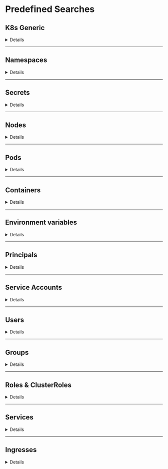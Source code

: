 # Predefined Searches

## K8s Generic

<details>
<summary>Details</summary>

### K8s - k8s filtered by $filter
`Show all the K8s objects filtered by $filter (case insensitive search)`
  <details>
  <summary>e.g.: <i>K8s - k8s filtered by something</i></summary>
    <pre>
    MATCH(n:K8s)
    WHERE toLower(n.name) CONTAINS toLower($filter) 
    RETURN n</pre>
  </details>

### K8s - k8s tiller
`Show all the K8s objects related to tiller`
  <details>
  <summary>e.g.: <i>K8s - k8s tiller</i></summary>
    <pre>
    MATCH(k:K8s)
    WHERE toLower(k.name) CONTAINS toLower("tiller") 
    RETURN k</pre>
  </details>
</details>

---

## Namespaces

<details>
<summary>Details</summary>

### K8s - namespaces
`Show all the namespaces`
  <details>
  <summary>e.g.: <i>K8s - namespaces</i></summary>
    <pre>
    MATCH(n:K8sNamespace) RETURN n</pre>
  </details>

### K8s - namespaces filtered by $filter
`Show all the namespaces filtered by $filter (case insensitive search)`
  <details>
  <summary>e.g.: <i>K8s - namespaces filtered by default</i></summary>
    <pre>
    MATCH(n:K8sNamespace)
    WHERE toLower(n.name) CONTAINS toLower($filter) 
    RETURN n</pre>
  </details>

### K8s - namespaces with iam roles
`Show all the namespaces with permitted AWS IAM roles`
  <details>
  <summary>e.g.: <i>K8s - namespaces with iam roles</i></summary>
    <pre>
    MATCH(n:K8sNamespace)
    WHERE n.iam_amazonaws_com_permitted <> ""
    RETURN n</pre>
  </details>
</details>

---

## Secrets

<details>
<summary>Details</summary>

### K8s - secrets
`Show all the secrets`
  <details>
  <summary>e.g.: <i>K8s - secrets</i></summary>
    <pre>
    MATCH(s:K8sSecret) RETURN s</pre>
  </details>

### K8s - secrets with name filtered by $filter
`Show all the secrets whose name contains $filter (case insensitive search)`
  <details>
  <summary>e.g.: <i>K8s - secrets filtered by token</i></summary>
    <pre>
    MATCH(s:K8sSecret)
    WHERE toLower(s.name) CONTAINS toLower($filter) 
    RETURN s</pre>
  </details>

### K8s - secrets with value filtered by $filter
`Show all the secrets whose name contains $filter (case insensitive search)`
  <details>
  <summary>e.g.: <i>K8s - secrets with value filtered by AI</i></summary>
    <pre>
    MATCH(s:K8sSecret)
    WHERE any(text in s.values_cleartext WHERE text CONTAINS $filter) 
    RETURN s</pre>
  </details>

### K8s - secrets in $name
`Show all the secrets related to a name (it can be a namespace, pod...)`
  <details>
  <summary>e.g.: <i>K8s - secrets in kube-system</i></summary>
    <pre>
    MATCH(s:K8sSecret)-[r]-(k:K8s{name:$name})
    RETURN s,r,k</pre>
  </details>

### K8s - secrets with values
`Show all the secrets with values discovered`
  <details>
  <summary>e.g.: <i>K8s - secrets with values</i></summary>
    <pre>
    MATCH(s:K8sSecret)
    WHERE s.values <> []
    RETURN s</pre>
  </details>
</details>

---

## Nodes

<details>
<summary>Details</summary>

### K8s - nodes
`Show all the nodes`
  <details>
  <summary>e.g.: <i>K8s - nodes</i></summary>
    <pre>
    MATCH(n:K8sNode) RETURN n</pre>
  </details>

### K8s - nodes filtered by $filter
`Show all the nodes filtered by $filter (case insensitive search)`
  <details>
  <summary>e.g.: <i>K8s - nodes filtered by node_name</i></summary>
    <pre>
    MATCH(n:K8sNode)
    WHERE toLower(n.name) CONTAINS toLower($filter) 
    RETURN n</pre>
  </details>

### K8s - master nodes
`Show all the nodes with role master`
  <details>
  <summary>e.g.: <i>K8s - master nodes</i></summary>
    <pre>
    MATCH(n:K8sNode)
    WHERE n.role == "master"
    RETURN n</pre>
  </details>
</details>

---

## Pods

<details>
<summary>Details</summary>

### K8s - pods
`Show all the pods`
  <details>
  <summary>e.g.: <i>K8s - pods</i></summary>
    <pre>
    MATCH(p:K8sPod) RETURN p</pre>
  </details>

### K8s - pods filtered by $filter
`Show all the pods filtered by $filter (case insensitive search)`
  <details>
  <summary>e.g.: <i>K8s - pods filtered by super_pod</i></summary>
    <pre>
    MATCH(p:K8sPod)
    WHERE toLower(p.name) CONTAINS toLower($filter) 
    RETURN p</pre>
  </details>

### K8s - pods with iam role
`Show all the pods with iam role`
  <details>
  <summary>e.g.: <i>K8s - pods with iam role</i></summary>
    <pre>
    MATCH(p:K8sPod)
    WHERE p.iam_amazonaws_com_role <> ""
    RETURN p</pre>
  </details>

### K8s - priv pods
```
Show all the potential privileged pods:
- runAsUser == 0
- runAsNonRoot != True and runAsUser == ""
- runAsGroup < 50
- any group in supplementaryGroups < 50
- host_network == True
- host_pid == True
- host_ipc == True
- host_path == True and any of ['/', '/proc', '/sys', '/dev', '/var/run', 'docker.sock', 'crio.sock', '/kubelet', '/pki', '/home/admin', '/etc', '/kubernetes', '/manifests', '/root']
```
  <details>
  <summary>e.g.: <i>K8s - root pods</i></summary>
    <pre>
    MATCH(p:K8sPod)
    WHERE p.sc_runAsUser = 0 OR 
    p.sc_runAsNonRoot <> True AND p.sc_runAsUser = "" OR
    p.sc_runAsGroup < 50 OR
    any(grp in p.sc_supplemental_groups WHERE grp < 50) OR
    p.host_network OR
    p.host_pid OR
    p.host_ipc OR
    any(path IN p.host_path WHERE any( regex IN ["/", "/proc.*", "/sys.*", "/dev.*", "/var/run.*", ".*docker.sock", ".*crio.sock", ".*/kubelet.*", ".*/pki.*", "/home/admin.*", "/etc.*", ".*/kubernetes.*", ".*/manifests.*", "/root.*"] WHERE regex =~ path ))
    RETURN p</pre>
  </details>

### K8s - pods using secret $filter
`Show all the pods using a secret containing in its name $filter (no case sensitive)`
  <details>
  <summary>e.g.: <i>K8s - pods using secret token</i></summary>
    <pre>
    MATCH(s:K8sSecret) WHERE toLower(s.name) CONTAINS toLower($filter)
    MATCH(s)-[r:USE_SECRET]-(p:K8sPod)
    RETURN s,r,p</pre>
  </details>
</details>

---

## Containers

<details>
<summary>Details</summary>

### K8s - containers
`Show all the containers`
  <details>
  <summary>e.g.: <i>K8s - containers</i></summary>
    <pre>
    MATCH(c:K8sContainer) RETURN c</pre>
  </details>

### K8s - containers filtered by $filter
`Show all the containers filtered by $filter (case insensitive search)`
  <details>
  <summary>e.g.: <i>K8s - containers filtered by $filter</i></summary>
    <pre>
    MATCH(c:K8sContainer)
    WHERE toLower(c.name) CONTAINS toLower($filter) 
    RETURN c</pre>
  </details>

### K8s - priv containers
```
Show all the potential privileged pods:
- runAsUser == 0
- runAsNonRoot != True and (runAsUser == "" or runAsUser == 0)
- runAsGroup < 50
- allowPrivilegeEscalation is True
- privileged is True
- some capability is added
```
  <details>
  <summary>e.g.: <i>K8s - privileged containers</i></summary>
    <pre>
    MATCH(p:K8sContainer)
    WHERE p.sc_privileged = True OR
    size(p.sc_capabilities_add) > 0 OR
    p.sc_runAsUser = 0 OR 
    p.sc_runAsNonRoot <> True AND (p.sc_runAsUser = "" OR p.sc_runAsUser = 0) OR
    p.sc_runAsGroup < 50 OR
    p.sc_allowPrivilegeEscalation = True
    RETURN p</pre>
  </details>
</details>

---

## Environment variables

<details>
<summary>Details</summary>

### K8s - envars
`Show all the environment variables`
  <details>
  <summary>e.g.: <i>K8s - envars</i></summary>
    <pre>
    MATCH(e:K8sEnvVar) RETURN e</pre>
  </details>

#### K8s - envars with value
`Show all the environment variables with a value not being a secret`
  <details>
  <summary>e.g.: <i>K8s - envars with value</i></summary>
    <pre>
    MATCH(e:K8sEnvVar)-[r:USE_ENV_VAR]-(c:K8sContainer)
    WHERE not r.value =~ '^secret:'
    RETURN e,r,c</pre>
  </details>

#### K8s - with name filtered by $filter
`Show all the envars filtered by $filter`
  <details>
  <summary>e.g.: <i>K8s - with name filtered by aws</i></summary>
    <pre>
    MATCH(e:K8sEnvVar)
    WHERE toLower(e.name) CONTAINS toLower($filter) 
    RETURN e</pre>
  </details>
</details>

---

## Principals

<details>
<summary>Details</summary>

*Principals group is the are the service accounts, users and groups together*

### K8s - ppals
`Show all the principals`
  <details>
  <summary>e.g.: <i>K8s - ppals</i></summary>
    <pre>
    MATCH(p:K8sPrincipal) RETURN p</pre>
  </details>

### K8s - ppals filtered by $filter
`Show all the principals filtered by $filter (case insensitive search)`
  <details>
  <summary>e.g.: <i>K8s - ppals filtered by carlospolop</i></summary>
    <pre>
    MATCH(p:K8sPrincipal)
    WHERE toLower(p.name) CONTAINS toLower($filter) 
    RETURN p</pre>
  </details>

### K8s - ppals that can escape
`Show all the principals that can potentially escape to the Node`
  <details>
  <summary>e.g.: <i>ppals that can escape</i></summary>
    <pre>
    MATCH(p:K8sPrincipal{potential_escape_to_node:True})
    RETURN p</pre>
  </details>

### K8s - paths to escape from $ppal with depth $depth
`Show the path to escape to a Node from the principal $ppal`
  <details>
  <summary>e.g.: <i>K8s - paths to escape from carlospolop with depth 1</i></summary>
    <pre>
    MATCH r = (p:K8sPrincipal{name:$ppal})-[:PRIVESC*..$depth]->(k:K8sPrincipal{potential_escape_to_node: True})
    WITH *, relationships(r) as privescs
    RETURN p,privescs,k</pre>
  </details>

### K8s - paths from $ppal1 to $ppal2 with depth $depth
`Show the path from the principal $ppal1 to the principal $ppal2`
  <details>
  <summary>e.g.: <i>K8s - paths from carlospolop to manolito with depth 2</i></summary>
    <pre>
    MATCH r = (p1:K8sPrincipal{name:$ppal1})-[:PRIVESC*..$depth]-(p2:K8sPrincipal{name:$ppal2})
    WITH *, relationships(r) as privescs
    RETURN p1,privescs,p2</pre>
  </details>

### K8s - $ppal privesc with depth $depth
`Show the privilege escalation path of the indicated ppal`
  <details>
  <summary>e.g.: <i>K8s - carlospolop privesc with depth 3</i></summary>
    <pre>
    MATCH r = (ppal:K8sPrincipal{name:$ppal})-[:PRIVESC*..]->(b)
    WITH *, relationships(r) as privescs
    RETURN ppal,privescs,b</pre>
  </details>

### K8s - $ppal iam privesc with depth $depth
`Show the privilege escalation path of the indicated ppal to a Pod with AWS IAM role`
  <details>
  <summary>e.g.: <i>K8s - carlospolop iam privesc with depth 2</i></summary>
    <pre>
    MATCH r = (ppal:K8sPrincipal{name:$ppal})-[:PRIVESC*..$depth]->(p:K8sPod) WHERE p.iam_amazonaws_com_role <> ""
    WITH *, relationships(r) as privescs
    RETURN ppal,privescs,p</pre>
  </details>

### K8s - $ppal gcp privesc with depth $depth
`Show the privilege escalation path of the indicated ppal`
  <details>
  <summary>e.g.: <i>K8s - carlospolop privesc with depth 2</i></summary>
    <pre>
    MATCH r = (ppal:K8sPrincipal{name:$ppal})-[:PRIVESC*..$depth]->(ppal2:K8sPrincipal)-[:HAS_CLOUD_PERMS]-(gcp_sa:GcpServiceAccount)
    WITH *, relationships(r) as privescs
    RETURN ppal,privescs,ppal2,gcp_sa</pre>
  </details>
</details>

---

## Service Accounts

<details>
<summary>Details</summary>

### K8s - sas
`Show all the service accounts`
  <details>
  <summary>e.g.: <i>K8s - sas</i></summary>
    <pre>
    MATCH(sa:K8sServiceAccount) RETURN sa</pre>
  </details>

### K8s - sas filtered by $filter
`Show all the service accounts filtered by $filter (case insensitive search)`
  <details>
  <summary>e.g.: <i>K8s - sas filtered by $filter</i></summary>
    <pre>
    MATCH(sa:K8sServiceAccount)
    WHERE toLower(sa.name) CONTAINS toLower($filter) 
    RETURN sa</pre>
  </details>

### K8s - sas inside $ns
`Show all the service accounts inside the namespace $ns`
  <details>
  <summary>e.g.: <i>K8s - sas inside $ns</i></summary>
    <pre>
    MATCH (ns:K8sNamespace{name:$ns})-[r:PART_OF]-(sa:K8sServiceAccount)
    RETURN ns,r,sa</pre>
  </details>
</details>

---

## Users

<details>
<summary>Details</summary>

### K8s - users
`Show all the users`
  <details>
  <summary>e.g.: <i>K8s - users</i></summary>
    <pre>
    MATCH(u:K8sUser) RETURN u</pre>
  </details>

### K8s - users filtered by $filter
`Show all the users filtered by $filter (case insensitive search)`
  <details>
  <summary>e.g.: <i>K8s - users filtered by carlospolop</i></summary>
    <pre>
    MATCH(u:K8sUser)
    WHERE toLower(u.name) CONTAINS toLower($filter) 
    RETURN u</pre>
  </details>
</details>

---

## Groups

<details>
<summary>Details</summary>

### K8s - groups
`Show all the groups`
  <details>
  <summary>e.g.: <i>K8s - groups</i></summary>
    <pre>
    MATCH(g:K8sGroup) RETURN g</pre>
  </details>

### K8s - groups filtered by $filter
`Show all the groups filtered by $filter (case insensitive search)`
  <details>
  <summary>e.g.: <i>K8s - groups filtered by admin</i></summary>
    <pre>
    MATCH(g:K8sGroup)
    WHERE toLower(g.name) CONTAINS toLower($filter) 
    RETURN g</pre>
  </details>

### K8s - unauthenticated users access
`Show the unauthenticated group access (system:unauthenticated)`
  <details>
  <summary>e.g.: <i>K8s - unauthenticated users access</i></summary>
    <pre>
    MATCH (g:K8sGroup)-[r:HAS_PERMS]->(b) WHERE WHERE g.name CONTAINS "system:unauthenticated" OR g.name CONTAINS "system:anonymous"
    RETURN g,r,b</pre>
  </details>
</details>

---

## Roles & ClusterRoles

<details>
<summary>Details</summary>

### K8s - roles
`Show all the roles`
  <details>
  <summary>e.g.: <i>K8s - roles</i></summary>
    <pre>
    MATCH(r:K8sRole) RETURN r</pre>
  </details>

### K8s - clusterroles
`Show all the ClusterRoles`
  <details>
  <summary>e.g.: <i>K8s - clusterroles</i></summary>
    <pre>
    MATCH(cr:K8sClusterRole) RETURN cr</pre>
  </details>

### K8s - roles filtered by $filter
`Show all the Roles and ClusterRoles filtered by $filter (case insensitive search)`
  <details>
  <summary>e.g.: <i>K8s - roles filtered by $filter</i></summary>
    <pre>
    OPTIONAL MATCH(r:K8sRole)
    WHERE toLower(r.name) CONTAINS toLower($filter) 
    WITH r
    OPTIONAL MATCH(cr:K8sClusterRole)
    WHERE toLower(cr.name) CONTAINS toLower($filter) 
    RETURN r,cr</pre>
  </details>
</details>

---

## Services

<details>
<summary>Details</summary>

### K8s - svcs
`Show all the services`
  <details>
  <summary>e.g.: <i>K8s - svcs</i></summary>
    <pre>
    MATCH(svc:K8sService) RETURN svc</pre>
  </details>

### K8s - svcs filtered by $filter
`Show all the services filtered by $filter (case insensitive search)`
  <details>
  <summary>e.g.: <i>K8s - svcs filtered by $filter</i></summary>
    <pre>
    MATCH(svc:K8sService)
    WHERE toLower(svc.name) CONTAINS toLower($filter) 
    RETURN svc</pre>
  </details>

### K8s - exposed svcs
`Show all the services with a external IP or domain`
  <details>
  <summary>e.g.: <i>K8s - exposed svcs</i></summary>
    <pre>
    OPTIONAL MATCH(svc1:K8sService)-[r1:HAS_IP]-(ip:PublicIP)
    OPTIONAL MATCH(svc2:K8sService)-[r2:HAS_DOMAIN]-(dom:PublicDomain) WHERE dom.is_external = True
    RETURN svc1,r1,ip,svc2,r2,dom</pre>
  </details>

### K8s - unused svcs
`Show all the services that aren't related to any Pod`
  <details>
  <summary>e.g.: <i>K8s - unused svcs</i></summary>
    <pre>
    OPTIONAL MATCH (svc:K8sService)
    WHERE NOT EXISTS((svc)-[:HAS_SERVICE]-(:K8sPod))
    RETURN svc</pre>
  </details>
</details>

---

## Ingresses

<details>
<summary>Details</summary>

### K8s - ingresses
`Show all the ingresses`
  <details>
  <summary>e.g.: <i>K8s - ingresses</i></summary>
    <pre>
    MATCH(i:K8sIngress) RETURN i</pre>
  </details>

### K8s - ingresses filtered by $filter
`Show all the ingresses filtered by $filter (case insensitive search)`
  <details>
  <summary>e.g.: <i>K8s - ingresses filtered by $filter</i></summary>
    <pre>
    MATCH(i:K8sIngress)
    WHERE toLower(i.name) CONTAINS toLower($filter) 
    RETURN i</pre>
  </details>

### K8s - exposed svcs and ingresses
`Show all the services with an external IP or domain and all the ingresses`
  <details>
  <summary>e.g.: <i>K8s - exposed svcs and ingresses</i></summary>
    <pre>
    OPTIONAL MATCH(svc1:K8sService)-[r1:HAS_IP]-(ip:PublicIP)
    OPTIONAL MATCH(svc2:K8sService)-[r2:HAS_DOMAIN]-(dom:PublicDomain) WHERE dom.is_external = True
    OPTIONAL MATCH(i:K8sIngress)-[r3:TO_SERVICE]-(svc3:K8sService)
    RETURN svc1,r1,ip,svc2,r2,dom,i,r3,svc3</pre>
  </details>

### K8s - pods exposed via svcs and ingresses
`Show all the services with an external IP or domain and all the ingresses`
  <details>
  <summary>e.g.: <i>K8s - pods exposed via svcs and ingresses</i></summary>
    <pre>
    OPTIONAL MATCH(svc1:K8sService)-[r1:HAS_IP]-(ip:PublicIP)
    OPTIONAL MATCH(svc2:K8sService)-[r2:HAS_DOMAIN]-(dom:PublicDomain) WHERE dom.is_external = True
    OPTIONAL MATCH(i:K8sIngress)-[r3:TO_SERVICE]-(svc3:K8sService)
    WITH *,collect(svc1)+collect(svc2)+collect(svc3) as svcs
    UNWIND svcs as svc
    MATCH(p:K8sPod)-[r4:HAS_SERVICE]->(svc:K8sService)
    RETURN i,svc,p,r1,r2,r3,r4,ip,dom</pre>
  </details>

### K8s - privileged exposed pods
`Show all the privileged pods accesible externally`
  <details>
  <summary>e.g.: <i>K8s - privileged exposed pods</i></summary>
    <pre>
    OPTIONAL MATCH(svc1:K8sService)-[:HAS_IP]-(ip:PublicIP)
    OPTIONAL MATCH(svc2:K8sService)-[:HAS_DOMAIN]-(dom:PublicDomain) WHERE dom.is_external = True
    OPTIONAL MATCH(i:K8sIngress)-[r1:TO_SERVICE]-(svc3:K8sService)
    WITH *,collect(svc1)+collect(svc2)+collect(svc3) as svcs
    UNWIND svcs as svc
    MATCH (svc)<-[r2:HAS_SERVICE]-(p:K8sPod)
    WHERE p.sc_runAsUser = 0 OR 
      p.sc_runAsNonRoot <> True AND p.sc_runAsUser = "" OR
      p.sc_runAsGroup < 50 OR
      any(grp in p.sc_supplemental_groups WHERE grp < 50) OR
      p.host_network OR
      p.host_pid OR
      p.host_ipc OR
      any(path IN p.host_path WHERE any( regex IN ["/", "/proc.*", "/sys.*", "/dev.*", "/var", "/var/", "/var/log.*", "/var/run.*", ".*docker.sock", ".*crio.sock", ".*/kubelet.*", ".*/pki.*", "/home/admin.*", "/etc.*", ".*/kubernetes.*", ".*/manifests.*", "/root.*"] WHERE regex =~ replace(path,"\\", "\\\\")))
    RETURN i,r1,svc,r2,p</pre>
  </details>

### K8s - privileged sas running in exposed pods
`Show all the service accounts with privilege escalation possibilities running in a pod accesible externally`
  <details>
  <summary>e.g.: <i>KK8s - sas running in exposed pods</i></summary>
    <pre>
    OPTIONAL MATCH(svc1:K8sService)-[:HAS_IP]-(ip:PublicIP)
    OPTIONAL MATCH(svc2:K8sService)-[:HAS_DOMAIN]-(dom:PublicDomain) WHERE dom.is_external = True
    OPTIONAL MATCH(i:K8sIngress)-[:TO_SERVICE]-(svc3:K8sService)
    WITH *,collect(svc1)+collect(svc2)+collect(svc3) as svcs
    UNWIND svcs as svc
    MATCH (svc)<-[:HAS_SERVICE]-(p:K8sPod)-[r:RUN_IN]-(sa:K8sServiceAccount)-[:PRIVESC]->(u)
    RETURN p,r,sa,svc,i</pre>
  </details>
</details>
</details>
